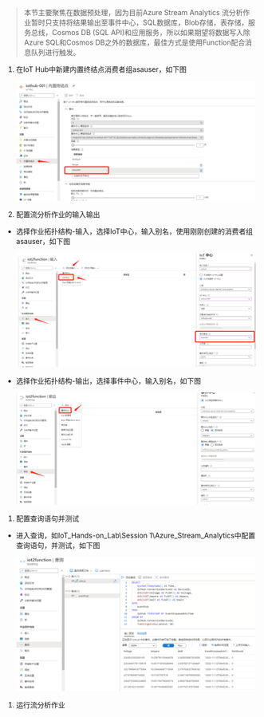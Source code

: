 >   本节主要聚焦在数据预处理，因为目前Azure Stream Analytics
>   流分析作业暂时只支持将结果输出至事件中心，SQL数据库，Blob存储，表存储，服务总线，Cosmos
>   DB (SQL API)和应用服务，所以如果期望将数据写入除Azure SQL和Cosmos
>   DB之外的数据库，最佳方式是使用Function配合消息队列进行触发。

1.  在IoT Hub中新建内置终结点消费者组asauser，如下图

    ![](media/f0d926c8083847c417841512308a06bd.png)

2.  配置流分析作业的输入输出

-   选择作业拓扑结构-输入，选择IoT中心，输入别名，使用刚刚创建的消费者组asauser，如下图

    ![](media/169b355f83b7d24b2f7c95ca905066ef.png)

-   选择作业拓扑结构-输出，选择事件中心，输入别名，如下图

    ![](media/db90b0368d2c0c6f6a6addb32b75a886.png)

1.  配置查询语句并测试

-   进入查询，如IoT_Hands-on_Lab\\Session
    1\\Azure_Stream_Analytics中配置查询语句，并测试，如下图

    ![](media/66de0f47f87b5d4dc918785dbd893090.png)

1.  运行流分析作业

